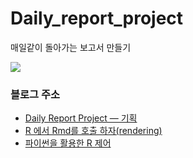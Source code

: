 # Daily_report_project

매일같이 돌아가는 보고서 만들기

![](https://miro.medium.com/max/1355/1*NxEugk4Nnnn_VxZSAwTgag.png)

### 블로그 주소 
 - [Daily Report Project — 기획](https://medium.com/@unfinishedgod/daily-report-project-%EA%B8%B0%ED%9A%8D-3aa9cbf8b6e5)
 - [R 에서 Rmd를 호출 하자(rendering)](https://medium.com/@unfinishedgod/r-%EC%97%90%EC%84%9C-rmd%EB%A5%BC-%ED%98%B8%EC%B6%9C-%ED%95%98%EC%9E%90-rendering-6c63800503b1)
 - [파이썬을 활용한 R 제어](https://medium.com/@unfinishedgod/python%EC%9D%84-%EC%82%AC%EC%9A%A9%ED%95%9C-r-%EC%A0%9C%EC%96%B4-scheduler-76610c0817d8)
